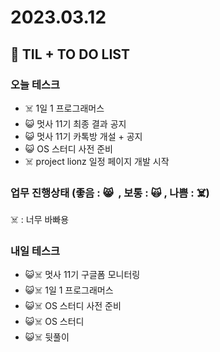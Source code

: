 # 2023.03.12

## 📓 TIL + TO DO LIST

### 오늘 테스크

- ☠️ 1일 1 프로그래머스
- 😺 멋사 11기 최종 결과 공지
- 😺 멋사 11기 카톡방 개설 + 공지
- 😺 OS 스터디 사전 준비
- ☠️ project lionz 일정 페이지 개발 시작

### 업무 진행상태 (좋음 : 😸  , 보통 : 🙀 , 나쁨 : ☠️)

☠️ : 너무 바빠용

### 내일 테스크

- 😺☠️ 멋사 11기 구글폼 모니터링
- 😺☠️ 1일 1 프로그래머스
- 😺☠️ OS 스터디 사전 준비
- 😺☠️ OS 스터디
- 😺☠️ 뒷풀이
